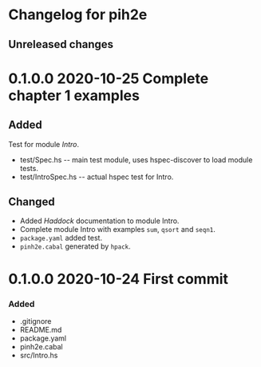 # Changelog for pih2e

## Unreleased changes

# 0.1.0.0 2020-10-25 Complete chapter 1 examples

## Added

Test for module *Intro*.
* test/Spec.hs -- main test module, uses hspec-discover to load module tests.
* test/IntroSpec.hs -- actual hspec test for Intro.

## Changed
* Added *Haddock* documentation to module Intro.
* Complete module Intro with examples `sum`, `qsort` and `seqn1`.
* `package.yaml` added test.
* `pinh2e.cabal` generated by `hpack`.


# 0.1.0.0 2020-10-24 First commit

### Added
* .gitignore
* README.md
* package.yaml
* pinh2e.cabal
* src/Intro.hs
